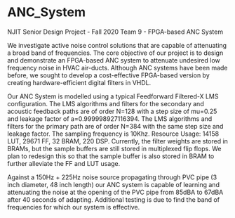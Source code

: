 # ANC_System

NJIT Senior Design Project - Fall 2020
Team 9 - FPGA-based ANC System

We investigate active noise control solutions that are capable of attenuating a broad band of frequencies. The core objective of our project is to design and demonstrate an FPGA-based ANC system to attenuate undesired low frequency noise in HVAC air-ducts. Although ANC systems have been made before, we sought to develop a cost-effective FPGA-based version by creating hardware-efficient digital filters in VHDL.

Our ANC System is modelled using a typical Feedforward Filtered-X LMS configuration. The LMS algorithms and filters for the secondary and acoustic feedback paths are of order N=128 with a step size of mu=0.25 and leakage factor of a=0.999998927116394. The LMS algorithms and filters for the primary path are of order N=384 with the same step size and leakage factor. The sampling frequency is 10Khz. Resource Usage: 14158 LUT, 29671 FF, 32 BRAM, 220 DSP. Currently, the filter weights are stored in BRAMs, but the sample buffers are still stored in multiplexed flip flops. We plan to redesign this so that the sample buffer is also stored in BRAM to further alleviate the FF and LUT usage.

Against a 150Hz + 225Hz noise source propagating through PVC pipe (3 inch diameter, 48 inch length) our ANC system is capable of learning and attenuating the noise at the opening of the PVC pipe from 85dBA to 67dBA after 40 seconds of adapting. Additional testing is due to find the band of frequencies for which our system is effective.
